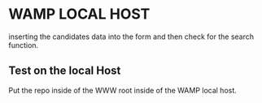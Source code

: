 # WAMP LOCAL HOST 
inserting the candidates data into the form and then check for the search function.

## Test on the local Host
Put the repo inside of the WWW root inside of the WAMP local host.
